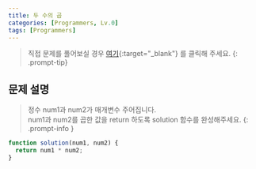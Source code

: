 ```yaml
---
title: 두 수의 곱
categories: [Programmers, Lv.0]
tags: [Programmers]
---
```


> 직접 문제를 풀어보실 경우 [여기](https://school.programmers.co.kr/learn/courses/30/lessons/120804){:target="\_blank"} 를 클릭해 주세요.
> {: .prompt-tip}

## 문제 설명

> 정수 num1과 num2가 매개변수 주어집니다.<br>
> num1과 num2를 곱한 값을 return 하도록 solution 함수를 완성해주세요.
> {: .prompt-info }

```js
function solution(num1, num2) {
  return num1 * num2;
}
```
